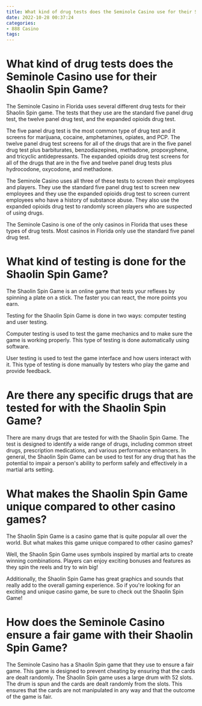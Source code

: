 ```yaml
---
title: What kind of drug tests does the Seminole Casino use for their Shaolin Spin Game 
date: 2022-10-28 00:37:24
categories:
- 888 Casino
tags:
---
```



#  What kind of drug tests does the Seminole Casino use for their Shaolin Spin Game? 

The Seminole Casino in Florida uses several different drug tests for their Shaolin Spin game. The tests that they use are the standard five panel drug test, the twelve panel drug test, and the expanded opioids drug test. 

The five panel drug test is the most common type of drug test and it screens for marijuana, cocaine, amphetamines, opiates, and PCP. The twelve panel drug test screens for all of the drugs that are in the five panel drug test plus barbiturates, benzodiazepines, methadone, propoxyphene, and tricyclic antidepressants. The expanded opioids drug test screens for all of the drugs that are in the five and twelve panel drug tests plus hydrocodone, oxycodone, and methadone. 

The Seminole Casino uses all three of these tests to screen their employees and players. They use the standard five panel drug test to screen new employees and they use the expanded opioids drug test to screen current employees who have a history of substance abuse. They also use the expanded opioids drug test to randomly screen players who are suspected of using drugs. 

The Seminole Casino is one of the only casinos in Florida that uses these types of drug tests. Most casinos in Florida only use the standard five panel drug test.

#  What kind of testing is done for the Shaolin Spin Game? 

The Shaolin Spin Game is an online game that tests your reflexes by spinning a plate on a stick. The faster you can react, the more points you earn.

Testing for the Shaolin Spin Game is done in two ways: computer testing and user testing.

Computer testing is used to test the game mechanics and to make sure the game is working properly. This type of testing is done automatically using software.

User testing is used to test the game interface and how users interact with it. This type of testing is done manually by testers who play the game and provide feedback.

#  Are there any specific drugs that are tested for with the Shaolin Spin Game? 

There are many drugs that are tested for with the Shaolin Spin Game. The test is designed to identify a wide range of drugs, including common street drugs, prescription medications, and various performance enhancers. In general, the Shaolin Spin Game can be used to test for any drug that has the potential to impair a person's ability to perform safely and effectively in a martial arts setting.

#  What makes the Shaolin Spin Game unique compared to other casino games? 

The Shaolin Spin Game is a casino game that is quite popular all over the world. But what makes this game unique compared to other casino games?

Well, the Shaolin Spin Game uses symbols inspired by martial arts to create winning combinations. Players can enjoy exciting bonuses and features as they spin the reels and try to win big!

Additionally, the Shaolin Spin Game has great graphics and sounds that really add to the overall gaming experience. So if you're looking for an exciting and unique casino game, be sure to check out the Shaolin Spin Game!

#  How does the Seminole Casino ensure a fair game with their Shaolin Spin Game?

The Seminole Casino has a Shaolin Spin game that they use to ensure a fair game. This game is designed to prevent cheating by ensuring that the cards are dealt randomly. The Shaolin Spin game uses a large drum with 52 slots. The drum is spun and the cards are dealt randomly from the slots. This ensures that the cards are not manipulated in any way and that the outcome of the game is fair.
